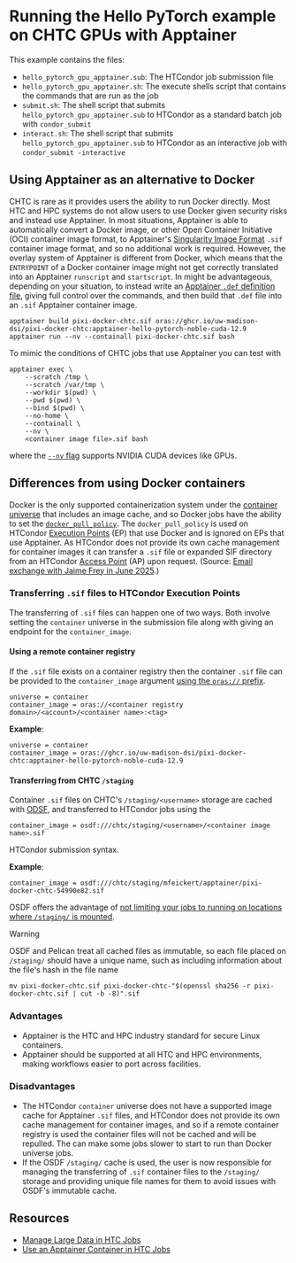 # Running the Hello PyTorch example on CHTC GPUs with Apptainer

This example contains the files:

* `hello_pytorch_gpu_apptainer.sub`: The HTCondor job submission file
* `hello_pytorch_gpu_apptainer.sh`: The execute shells script that contains the commands that are run as the job
* `submit.sh`: The shell script that submits `hello_pytorch_gpu_apptainer.sub` to HTCondor as a standard batch job with `condor_submit`
* `interact.sh`: The shell script that submits `hello_pytorch_gpu_apptainer.sub` to HTCondor as an interactive job with `condor_submit -interactive`

## Using Apptainer as an alternative to Docker

CHTC is rare as it provides users the ability to run Docker directly.
Most HTC and HPC systems do not allow users to use Docker given security risks and instead use Apptainer.
In most situations, Apptainer is able to automatically convert a Docker image, or other Open Container Initiative (OCI) container image format, to Apptainer's [Singularity Image Format](https://github.com/apptainer/sif) `.sif` container image format, and so no additional work is required.
However, the overlay system of Apptainer is different from Docker, which means that the `ENTRYPOINT` of a Docker container image might not get correctly translated into an Apptainer `runscript` and `startscript`.
In might be advantageous, depending on your situation, to instead write an [Apptainer `.def` definition file](https://apptainer.org/docs/user/main/definition_files.html), giving full control over the commands, and then build that `.def` file into an `.sif` Apptainer container image.

```
apptainer build pixi-docker-chtc.sif oras://ghcr.io/uw-madison-dsi/pixi-docker-chtc:apptainer-hello-pytorch-noble-cuda-12.9
apptainer run --nv --containall pixi-docker-chtc.sif bash
```

To mimic the conditions of CHTC jobs that use Apptainer you can test with

```
apptainer exec \
    --scratch /tmp \
    --scratch /var/tmp \
    --workdir $(pwd) \
    --pwd $(pwd) \
    --bind $(pwd) \
    --no-home \
    --containall \
    --nv \
    <container image file>.sif bash
```

where the [`--nv` flag](https://apptainer.org/docs/user/latest/gpu.html#nvidia-gpus-cuda-standard) supports NVIDIA CUDA devices like GPUs.

## Differences from using Docker containers

Docker is the only supported containerization system under the [container universe](https://htcondor.readthedocs.io/en/latest/users-manual/env-of-job.html#container-universe-jobs) that includes an image cache, and so Docker jobs have the ability to set the [`docker_pull_policy`](https://htcondor.readthedocs.io/en/latest/man-pages/condor_submit.html#docker_pull_policy).
The `docker_pull_policy` is used on HTCondor [Execution Points](https://htcondor.readthedocs.io/en/latest/admin-manual/ep-policy-configuration.html#configuration-for-execution-points) (EP) that use Docker and is ignored on EPs that use Apptainer.
As HTCondor does not provide its own cache management for container images it can transfer a `.sif` file or expanded SIF directory from an HTCondor [Access Point](https://htcondor.readthedocs.io/en/latest/admin-manual/ap-policy-configuration.html#configuration-for-access-points) (AP) upon request.
(Source: [Email exchange with Jaime Frey in June 2025](https://github.com/UW-Madison-DSI/pixi-docker-chtc/pull/17#discussion_r2153136096).)

### Transferring `.sif` files to HTCondor Execution Points

The transferring of `.sif` files can happen one of two ways.
Both involve setting the `container` universe in the submission file along with giving an endpoint for the `container_image`.

#### Using a remote container registry

If the `.sif` file exists on a container registry then the container `.sif` file can be provided to the `container_image` argument [using the `oras://` prefix](https://htcondor.readthedocs.io/en/latest/users-manual/env-of-job.html#container-universe-jobs).

```
universe = container
container_image = oras://<container registry domain>/<account>/<container name>:<tag>
```

**Example**:

```
universe = container
container_image = oras://ghcr.io/uw-madison-dsi/pixi-docker-chtc:apptainer-hello-pytorch-noble-cuda-12.9
```

#### Transferring from CHTC `/staging`

Container `.sif` files on CHTC's `/staging/<username>` storage are cached with [ODSF](https://osg-htc.org/services/osdf), and transferred to HTCondor jobs using the

```
container_image = osdf:///chtc/staging/<username>/<container image name>.sif
```

HTCondor submission syntax.

**Example**:

```
container_image = osdf:///chtc/staging/mfeickert/apptainer/pixi-docker-chtc-54990e82.sif
```

OSDF offers the advantage of [not limiting your jobs to running on locations where `/staging/` is mounted](https://chtc.cs.wisc.edu/uw-research-computing/scaling-htc#3-submitting-jobs-to-run-beyond-chtc).

> [!WARNING]
> OSDF and Pelican treat all cached files as immutable, so each file placed on `/staging/` should have a unique name, such as including information about the file's hash in the file name
> ```
> mv pixi-docker-chtc.sif pixi-docker-chtc-"$(openssl sha256 -r pixi-docker-chtc.sif | cut -b -8)".sif
> ```

### Advantages

* Apptainer is the HTC and HPC industry standard for secure Linux containers.
* Apptainer should be supported at all HTC and HPC environments, making workflows easier to port across facilities.

### Disadvantages

* The HTCondor `container` universe does not have a supported image cache for Apptainer `.sif` files, and HTCondor does not provide its own cache management for container images, and so if a remote container registry is used the container files will not be cached and will be repulled.
The can make some jobs slower to start to run than Docker universe jobs.
* If the OSDF `/staging/` cache is used, the user is now responsible for managing the transferring of `.sif` container files to the `/staging/` storage and providing unique file names for them to avoid issues with OSDF's immutable cache.

## Resources

* [Manage Large Data in HTC Jobs](https://chtc.cs.wisc.edu/uw-research-computing/file-avail-largedata.html)
* [Use an Apptainer Container in HTC Jobs](https://chtc.cs.wisc.edu/uw-research-computing/apptainer-htc#use-an-apptainer-container-in-htc-jobs)
